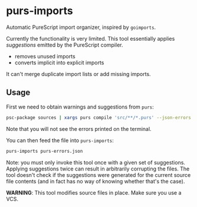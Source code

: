 # purs-imports

Automatic PureScript import organizer, inspired by `goimports`.

Currently the functionality is very limited. This tool essentially applies _suggestions_ emitted by the PureScript compiler.

- removes unused imports
- converts implicit into explicit imports

It can't merge duplicate import lists or add missing imports.

## Usage

First we need to obtain warnings and suggestions from `purs`:

```sh
psc-package sources | xargs purs compile 'src/**/*.purs' --json-errors 2>purs-errors.json
```

Note that you will not see the errors printed on the terminal.

You can then feed the file into `purs-imports`:

```sh
purs-imports purs-errors.json
```

Note: you must only invoke this tool once with a given set of suggestions. Applying suggestions twice can result in arbitrarily corrupting the files. The tool doesn't check if the suggestions were generated for the current source file contents (and in fact has no way of knowing whether that's the case).

**WARNING**: This tool modifies source files in place. Make sure you use a VCS.
